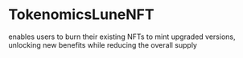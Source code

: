 # TokenomicsLuneNFT
 enables users to burn their existing NFTs to mint upgraded versions, unlocking new benefits while reducing the overall supply
